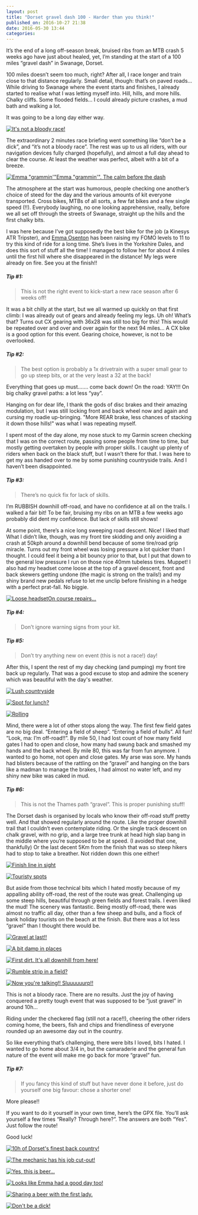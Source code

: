 ```yaml
---
layout: post
title: "Dorset gravel dash 100 - Harder than you think!"
published_on: 2016-10-27 21:38
date: 2016-05-30 13:44
categories:
---
```


It’s the end of a long off-season break, bruised ribs from an MTB crash 5 weeks ago have just about healed, yet, I’m standing at the start of a 100 miles “gravel dash” in Swanage, Dorset.

100 miles doesn’t seem too much, right? After all, I race longer and train close to that distance regularly.
Small detail, though: that’s on paved roads…
While driving to Swanage where the event starts and finishes, I already started to realise what I was letting myself into. Hill, hills, and more hills. Chalky cliffs. Some flooded fields… I could already picture crashes, a mud bath and walking a lot.

It was going to be a long day either way.

<p class="attachement"><a href="{{ "17.jpg" | image_path | cdn }}" title="It's not a bloody race!" rel="lightbox[2016-05-30-dorset-gravel-dash]"><img src="{{ "17_r500.jpg" | image_path | cdn }}" alt="It's not a bloody race!" /></a></p>

<!--more-->

The extraordinary 2 minutes race briefing went something like “don’t be a dick”, and “it’s not a bloody race”. The rest was up to us all riders, with our navigation devices fully charged (hopefully), and almost a full day ahead to clear the course.
At least the weather was perfect, albeit with a bit of a breeze.

<p class="attachement"><a href="{{ "1.jpg" | image_path | cdn }}" title="Emma &quot;grammin'&quot;" The calm before the dash" rel="lightbox[2016-05-30-dorset-gravel-dash]"><img src="{{ "1_r500.jpg" | image_path | cdn }}" alt="Emma &quot;grammin'&quot;" The calm before the dash" /><span>Emma "grammin'". The calm before the dash</span></a></p>

The atmosphere at the start was humorous, people checking one another’s choice of steed for the day and the various amounts of kit everyone transported. Cross bikes, MTBs of all sorts, a few fat bikes and a few single speed (!!). Everybody laughing, no one looking apprehensive, really, before we all set off through the streets of Swanage, straight up the hills and the first chalky bits.

I was here because I’ve got supposedly the best bike for the job (a Kinesys ATR Tripster), and [Emma Osenton](https://twitter.com/waterrat77) has been raising my FOMO levels to 11 to try this kind of ride for a long time. She’s lives in the Yorkshire Dales, and does this sort of stuff all the time! I managed to follow her for about 4 miles until the first hill where she disappeared in the distance! My legs were already on fire. See you at the finish!!

<h5>Tip #1:</h5>
<blockquote>This is not the right event to kick-start a new race season after 6 weeks off!</blockquote>

It was a bit chilly at the start, but we all warmed up quickly on that first climb: I was already out of gears and already feeling my legs. Uh oh! What’s that? Turns out CX gearing with 36x28 was still too big for this! This would be repeated over and over and over again for the next 94 miles… A CX bike is a good option for this event. Gearing choice, however, is not to be overlooked.

<h5>Tip #2:</h5>
<blockquote>The best option is probably a 1x drivetrain with a super small gear to go up steep bits, or at the very least a 32 at the back!</blockquote>

Everything that goes up must……. come back down! On the road: YAY!!! On big chalky gravel paths: a lot less “yay”.

Hanging on for dear life, I thank the gods of disc brakes and their amazing modulation, but I was still locking front and back wheel now and again and cursing my roadie up-bringing. "More REAR brake, less chances of stacking it down those hills!" was what I was repeating myself.

I spent most of the day alone, my nose stuck to my Garmin screen checking that I was on the correct route, passing some people from time to time, but mostly getting overtaken by people with proper skills. I caught up plenty of riders when back on the black stuff, but I wasn’t there for that. I was here to get my ass handed over to me by some punishing countryside trails. And I haven’t been disappointed.

<h5>Tip #3:</h5>
<blockquote>There’s no quick fix for lack of skills.</blockquote>

I’m RUBBISH downhill off-road, and have no confidence at all on the trails. I walked a fair bit!
To be fair, bruising my ribs on an MTB a few weeks ago probably did dent my confidence. But lack of skills still shows!

At some point, there’s a nice long sweeping road descent. Nice! I liked that! What I didn’t like, though, was my front tire skidding and only avoiding a crash at 50kph around a downhill bend because of some tire/road grip miracle. Turns out my front wheel was losing pressure a lot quicker than I thought. I could feel it being a bit bouncy prior to that, but I put that down to the general low pressure I run on those nice 40mm tubeless tires. Muppet!
I also had my headset come loose at the top of a gravel descent, front and back skewers getting undone (the magic is strong on the trails!) and my shiny brand new pedals refuse to let me unclip before finishing in a hedge with a perfect prat-fall. No biggie.

<p class="attachement"><a href="{{ "10.jpg" | image_path | cdn }}" title="Loose headset" rel="lightbox[2016-05-30-dorset-gravel-dash]"><img src="{{ "10_r500.jpg" | image_path | cdn }}" alt="Loose headset" /><span>On course repairs...</span></a></p>

<h5>Tip #4:</h5>
<blockquote>Don’t ignore warning signs from your kit.</blockquote>
<h5>Tip #5:</h5>
<blockquote>Don’t try anything new on event (this is not a race!) day!</blockquote>

After this, I spent the rest of my day checking (and pumping) my front tire back up regularly. That was a good excuse to stop and admire the scenery which was beautiful with the day's weather.

<div class="gallery">
    <dl class="gallery-item">
        <dt class="gallery-icon attachement">
            <a href="{{ "2.jpg" | image_path | cdn }}" title="Lush countryside" rel="lightbox[2016-05-30-dorset-gravel-dash]"><img src="{{ "2_r300.jpg" | image_path | cdn }}" alt="Lush countryside" /></a>
        </dt>
    </dl>
    <dl class="gallery-item">
        <dt class="gallery-icon attachement">
            <a href="{{ "6.jpg" | image_path | cdn }}" title="Spot for lunch?" rel="lightbox[2016-05-30-dorset-gravel-dash]"><img src="{{ "6_r300.jpg" | image_path | cdn }}" alt="Spot for lunch?" /></a>
        </dt>
    </dl>
    <dl class="gallery-item">
        <dt class="gallery-icon attachement">
            <a href="{{ "9.jpg" | image_path | cdn }}" title="Rolling" rel="lightbox[2016-05-30-dorset-gravel-dash]"><img src="{{ "9_r300.jpg" | image_path | cdn }}" alt="Rolling" /></a></p>
        </dt>
    </dl>
</div>

Mind, there were a lot of other stops along the way. The first few field gates are no big deal. “Entering a field of sheep”. “Entering a field of bulls”. All fun! “Look, ma: I’m off-road!!”.
By mile 50, I had lost count of how many field gates I had to open and close, how many had swung back and smashed my hands and the back wheel. By mile 80, this was far from fun anymore. I wanted to go home, not open and close gates.
My arse was sore. My hands had blisters because of the rattling on the “gravel” and hanging on the bars like a madman to manage the brakes, I had almost no water left, and my shiny new bike was caked in mud.

<h5>Tip #6:</h5>
<blockquote>This is not the Thames path “gravel”. This is proper punishing stuff!</blockquote>

The Dorset dash is organised by locals who know their off-road stuff pretty well. And that showed regularly around the route. Like the proper downhill trail that I couldn’t even contemplate riding. Or the single track descent on chalk gravel, with no grip, and a large tree trunk at head high slap bang in the middle where you’re supposed to be at speed. (I avoided that one, thankfully) Or the last decent 5Km from the finish that was so steep hikers had to stop to take a breather. Not ridden down this one either!

<p class="attachement">
    <a href="{{ "13.jpg" | image_path | cdn }}" title="Finish line in sight" rel="lightbox[2016-05-30-dorset-gravel-dash]"><img src="{{ "13.jpg" | image_path | cdn }}" alt="Finish line in sight" /></a>
</p>
<p class="attachement">
    <a href="{{ "12.jpg" | image_path | cdn }}" title="Touristy spots" rel="lightbox[2016-05-30-dorset-gravel-dash]"><img src="{{ "12_r500.jpg" | image_path | cdn }}" alt="Touristy spots" /></a>
</p>

But aside from those technical bits which I hated mostly because of my appalling ability off-road, the rest of the route was great. Challenging up some steep hills, beautiful through green fields and forest trails. I even liked the mud! The scenery was fantastic. Being mostly off-road, there was almost no traffic all day, other than a few sheep and bulls, and a flock of bank holiday tourists on the beach at the finish. But there was a lot less “gravel” than I thought there would be.

<div class="gallery">
    <dl class="gallery-item">
        <dt class="gallery-icon attachement">
            <a href="{{ "11.jpg" | image_path | cdn }}" title="Gravel at last!!" rel="lightbox[2016-05-30-dorset-gravel-dash]"><img src="{{ "11_r300.jpg" | image_path | cdn }}" alt="Gravel at last!!" /></a>
        </dt>
    </dl>
    <dl class="gallery-item">
        <dt class="gallery-icon attachement">
            <a href="{{ "3.jpg" | image_path | cdn }}" title="A bit damp in places" rel="lightbox[2016-05-30-dorset-gravel-dash]"><img src="{{ "3_r300.jpg" | image_path | cdn }}" alt="A bit damp in places" /></a>
        </dt>
    </dl>
    <dl class="gallery-item">
        <dt class="gallery-icon attachement">
            <a href="{{ "4.jpg" | image_path | cdn }}" title="First dirt. It's all downhill from here!" rel="lightbox[2016-05-30-dorset-gravel-dash]"><img src="{{ "4_r300.jpg" | image_path | cdn }}" alt="First dirt. It's all downhill from here!" /></a>
        </dt>
    </dl>
    <dl class="gallery-item">
        <dt class="gallery-icon attachement">
            <a href="{{ "5.jpg" | image_path | cdn }}" title="Rumble strip in a field?" rel="lightbox[2016-05-30-dorset-gravel-dash]"><img src="{{ "5_r300.jpg" | image_path | cdn }}" alt="Rumble strip in a field?" /></a>
        </dt>
    </dl>
    <dl class="gallery-item">
        <dt class="gallery-icon attachement">
            <a href="{{ "7.jpg" | image_path | cdn }}" title="Now you're talking!! Sluuuuuurp!!" rel="lightbox[2016-05-30-dorset-gravel-dash]"><img src="{{ "7_r300.jpg" | image_path | cdn }}" alt="Now you're talking!! Sluuuuuurp!!" /></a>
        </dt>
    </dl>
</div>

This is not a bloody race. There are no results. Just the joy of having conquered a pretty tough event that was supposed to be “just gravel” in around 10h…

Riding under the checkered flag (still not a race!!), cheering the other riders coming home, the beers, fish and chips and friendliness of everyone rounded up an awesome day out in the country.

So like everything that’s challenging, there were bits I loved, bits I hated. I wanted to go home about 3/4 in, but the camaraderie and the general fun nature of the event will make me go back for more “gravel” fun.

<h5>Tip #7:</h5>
<blockquote>If you fancy this kind of stuff but have never done it before, just do yourself one big favour: chose a shorter one!</blockquote>

More please!!

If you want to do it yourself in your own time, here’s the GPX file. You’ll ask yourself a few times “Really? Through here?”. The answers are both “Yes”. Just follow the route!

Good luck!

<div class="gallery">
    <dl class="gallery-item">
        <dt class="gallery-icon attachement">
            <a href="{{ "14.jpg" | image_path | cdn }}" title="10h of Dorset's finest back country!" rel="lightbox[2016-05-30-dorset-gravel-dash]"><img src="{{ "14_r300.jpg" | image_path | cdn }}" alt="10h of Dorset's finest back country!" /></a>
        </dt>
    </dl>
    <dl class="gallery-item">
        <dt class="gallery-icon attachement">
            <a href="{{ "15.jpg" | image_path | cdn }}" title="The mechanic has his job cut-out!" rel="lightbox[2016-05-30-dorset-gravel-dash]"><img src="{{ "15_r300.jpg" | image_path | cdn }}" alt="The mechanic has his job cut-out!" /></a>
        </dt>
    </dl>
    <dl class="gallery-item">
        <dt class="gallery-icon attachement">
            <a href="{{ "16.jpg" | image_path | cdn }}" title="Yes, this is beer..." rel="lightbox[2016-05-30-dorset-gravel-dash]"><img src="{{ "16_r300.jpg" | image_path | cdn }}" alt="Yes, this is beer..." /></a>
        </dt>
    </dl>
    <dl class="gallery-item">
        <dt class="gallery-icon attachement">
            <a href="{{ "18.jpg" | image_path | cdn }}" title="Looks like Emma had a good day too!" rel="lightbox[2016-05-30-dorset-gravel-dash]"><img src="{{ "18_r300.jpg" | image_path | cdn }}" alt="Looks like Emma had a good day too!" /></a>
        </dt>
    </dl>
    <dl class="gallery-item">
        <dt class="gallery-icon attachement">
            <a href="{{ "19.jpg" | image_path | cdn }}" title="Sharing a beer with the first lady." rel="lightbox[2016-05-30-dorset-gravel-dash]"><img src="{{ "19_r300.jpg" | image_path | cdn }}" alt="Sharing a beer with the first lady." /></a>
        </dt>
    </dl>
    <dl class="gallery-item">
        <dt class="gallery-icon attachement">
            <a href="{{ "bib.jpg" | image_path | cdn }}" title="Don't be a dick!" rel="lightbox[2016-05-30-dorset-gravel-dash]"><img src="{{ "bib_r300.jpg" | image_path | cdn }}" alt="Don't be a dick!" /></a>
        </dt>
    </dl>
</div>
